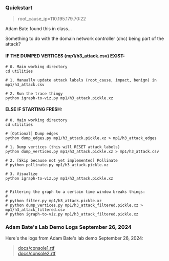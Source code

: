 ### Quickstart

> root_cause_ip=110.195.179.70:22

Adam Bate found this in class...

Something to do with the domain network controller (dnc) being part of the attack?

#### IF THE DUMPED VERTICES (mp1/h3_attack.csv) EXIST:

```shell
# 0. Main working directory
cd utilities

# 1. Manually update attack labels (root_cause, impact, benign) in mp1/h3_attack.csv

# 2. Run the trace thingy
python igraph-to-viz.py mp1/h3_attack.pickle.xz
```

#### ELSE IF STARTING FRESH:

```shell
# 0. Main working directory
cd utilities

# [Optional] Dump edges
python dump_edges.py mp1/h3_attack.pickle.xz > mp1/h3_attack_edges

# 1. Dump vertices (this will RESET attack labels)
python dump_vertices.py mp1/h3_attack.pickle.xz > mp1/h3_attack.csv

# 2. [Skip because not yet implemented] Pollinate
# python pollinate.py mp1/h3_attack.pickle.xz

# 3. Visualize
python igraph-to-viz.py mp1/h3_attack.pickle.xz


# Filtering the graph to a certain time window breaks things:
#
# python filter.py mp1/h3_attack.pickle.xz
# python dump_vertices.py mp1/h3_attack_filtered.pickle.xz > mp1/h3_attack_filtered.csv
# python igraph-to-viz.py mp1/h3_attack_filtered.pickle.xz
```

### Adam Bate's Lab Demo Logs September 26, 2024

Here's the logs from Adam Bate's lab demo September 26, 2024:

>[docs/console1.rtf](docs/console1.rtf) \
>[docs/console2.rtf](docs/console2.rtf)
